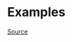 


# Examples


[Source](http://www.rubydoc.info/gems/rubocop/RuboCop/Cop/Naming/MemoizedInstanceVariableName)
